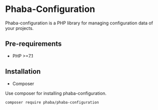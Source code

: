 # Phaba-Configuration

Phaba-configuration is a PHP library for managing configuration data of your projects.

## Pre-requirements

- PHP >=7.1

## Installation

- Composer

Use composer for installing phaba-configuration.

`composer require phaba/phaba-configuration`
